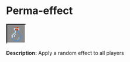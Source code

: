# Perma-effect
![icon](../assets/icons/perma_effects.png)

**Description:** Apply a random effect to all players